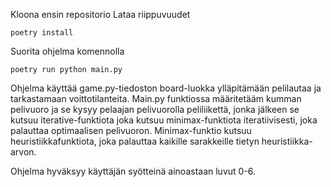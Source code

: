 Kloona ensin repositorio
Lataa riippuvuudet
```
poetry install
```
Suorita ohjelma komennolla 
```
poetry run python main.py
```
Ohjelma käyttää game.py-tiedoston board-luokka ylläpitämään pelilautaa ja tarkastamaan voittotilanteita.
Main.py funktiossa määritetääm kumman pelivuoro ja se kysyy pelaajan pelivuorolla peliliikettä, jonka jälkeen se kutsuu iterative-funktiota joka kutsuu minimax-funktiota iteratiivisesti, joka palauttaa optimaalisen pelivuoron.
Minimax-funktio kutsuu heuristiikkafunktiota, joka palauttaa kaikille sarakkeille tietyn heuristiikka-arvon.

Ohjelma hyväksyy käyttäjän syötteinä ainoastaan luvut 0-6. 



